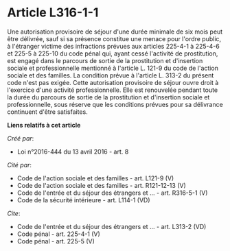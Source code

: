 # Article L316-1-1

Une autorisation provisoire de séjour d'une durée minimale de six mois peut être délivrée, sauf si sa présence constitue une
menace pour l'ordre public, à l'étranger victime des infractions prévues aux articles 225-4-1 à 225-4-6 et 225-5 à 225-10 du
code pénal qui, ayant cessé l'activité de prostitution, est engagé dans le parcours de sortie de la prostitution et
d'insertion sociale et professionnelle mentionné à l'article L. 121-9 du code de l'action sociale et des familles. La
condition prévue à l'article L. 313-2 du présent code n'est pas exigée. Cette autorisation provisoire de séjour ouvre droit à
l'exercice d'une activité professionnelle. Elle est renouvelée pendant toute la durée du parcours de sortie de la
prostitution et d'insertion sociale et professionnelle, sous réserve que les conditions prévues pour sa délivrance continuent
d'être satisfaites.

**Liens relatifs à cet article**

_Créé par_:

  - Loi n°2016-444 du 13 avril 2016 - art. 8

_Cité par_:

  - Code de l'action sociale et des familles - art. L121-9 (V)
  - Code de l'action sociale et des familles - art. R121-12-13 (V)
  - Code de l'entrée et du séjour des étrangers et ... - art. R316-5-1 (V)
  - Code de la sécurité intérieure - art. L114-1 (VD)

_Cite_:

  - Code de l'entrée et du séjour des étrangers et ... - art. L313-2 (VD)
  - Code pénal - art. 225-4-1 (V)
  - Code pénal - art. 225-5 (V)
